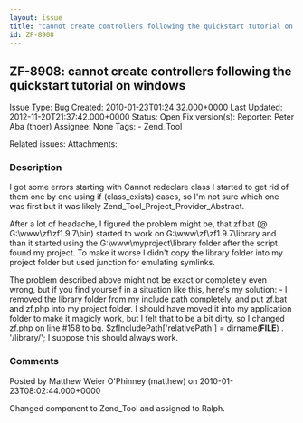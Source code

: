 ```yaml
---
layout: issue
title: "cannot create controllers following the quickstart tutorial on windows"
id: ZF-8908
---
```


ZF-8908: cannot create controllers following the quickstart tutorial on windows
-------------------------------------------------------------------------------

 Issue Type: Bug Created: 2010-01-23T01:24:32.000+0000 Last Updated: 2012-11-20T21:37:42.000+0000 Status: Open Fix version(s): 
 Reporter:  Peter Aba (thoer)  Assignee:  None  Tags: - Zend\_Tool
 
 Related issues: 
 Attachments: 
### Description

I got some errors starting with Cannot redeclare class I started to get rid of them one by one using if (class\_exists) cases, so I'm not sure which one was first but it was likely Zend\_Tool\_Project\_Provider\_Abstract.

After a lot of headache, I figured the problem might be, that zf.bat (@ G:\\www\\zf\\zf1.9.7\\bin) started to work on G:\\www\\zf\\zf1.9.7\\library and than it started using the G:\\www\\myproject\\library folder after the script found my project. To make it worse I didn't copy the library folder into my project folder but used junction for emulating symlinks.

The problem described above might not be exact or completely even wrong, but if you find yourself in a situation like this, here's my solution: - I removed the library folder from my include path completely, and put zf.bat and zf.php into my project folder. I should have moved it into my application folder to make it magicly work, but I felt that to be a bit dirty, so I changed zf.php on line #158 to bq. $zfIncludePath['relativePath'] = dirname(**FILE**) . '/library/'; I suppose this should always work.

 

 

### Comments

Posted by Matthew Weier O'Phinney (matthew) on 2010-01-23T08:02:44.000+0000

Changed component to Zend\_Tool and assigned to Ralph.

 

 